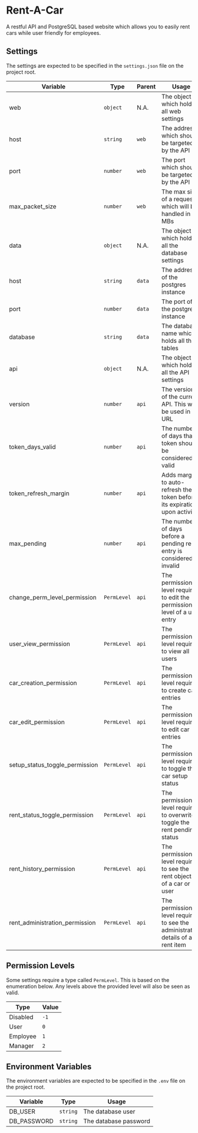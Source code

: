 # Rent-A-Car

A restful API and PostgreSQL based website which allows you to easily rent cars while user friendly for employees.

## Settings

The settings are expected to be specified in the `settings.json` file on the project root.

| Variable                       | Type        | Parent | Usage                                                                          |
|--------------------------------|-------------|--------|--------------------------------------------------------------------------------|
| web                            | `object`    | N.A.   | The object which holds all web settings                                        |
| host                           | `string`    | `web`  | The address which should be targeted by the API                                |
| port                           | `number`    | `web`  | The port which should be targeted by the API                                   |
| max_packet_size                | `number`    | `web`  | The max size of a request which will be handled in MBs                         |
| data                           | `object`    | N.A.   | The object which holds all the database settings                               |
| host                           | `string`    | `data` | The address of the postgres instance                                           |
| port                           | `number`    | `data` | The port of the postgres instance                                              |
| database                       | `string`    | `data` | The database name which holds all the tables                                   |
| api                            | `object`    | N.A.   | The object which holds all the API settings                                    |
| version                        | `number`    | `api`  | The version of the current API. This will be used in the URL                   |
| token_days_valid               | `number`    | `api`  | The number of days that a token should be considered valid                     |
| token_refresh_margin           | `number`    | `api`  | Adds margin to auto-refresh the token before its expiration upon activity      |
| max_pending                    | `number`    | `api`  | The number of days before a pending rent entry is considered invalid           |
| change_perm_level_permission   | `PermLevel` | `api`  | The permission level required to edit the permission level of a user entry     |
| user_view_permission           | `PermLevel` | `api`  | The permission level required to view all users                                |
| car_creation_permission        | `PermLevel` | `api`  | The permission level required to create car entries                            |
| car_edit_permission            | `PermLevel` | `api`  | The permission level required to edit car entries                              |
| setup_status_toggle_permission | `PermLevel` | `api`  | The permission level required to toggle the car setup status                   |
| rent_status_toggle_permission  | `PermLevel` | `api`  | The permission level required to overwrite toggle the rent pending status      |
| rent_history_permission        | `PermLevel` | `api`  | The permission level required to see the rent objects of a car or user         |
| rent_administration_permission | `PermLevel` | `api`  | The permission level required to see the administration details of a rent item |

## Permission Levels

Some settings require a type called `PermLevel`. This is based on the enumeration below. Any levels above the provided level will also be seen as valid.

| Type     | Value |
|----------|-------|
| Disabled | `-1`  |
| User     | `0`   |
| Employee | `1`   |
| Manager  | `2`   |

## Environment Variables

The environment variables are expected to be specified in the `.env` file on the project root.

| Variable    | Type     | Usage                 |
|-------------|----------|-----------------------|
| DB_USER     | `string` | The database user     |
| DB_PASSWORD | `string` | The database password |
